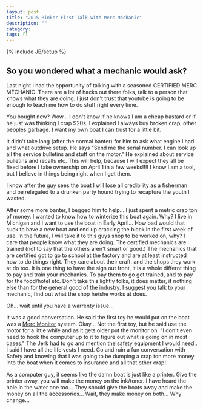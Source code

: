 ```yaml
---
layout: post
title: "2015 Rinker First Talk with Merc Mechanic"
description: ""
category: 
tags: []
---
```

{% include JB/setup %}  


## So you wondered what a mechanic would ask? ##

Last night I had the opportunity of talking with a seasoned CERTIFIED MERC MECHANIC.  There are a lot of hacks out there folks, talk to a person that knows what they are doing.  I just don't trust that youtube is going to be enough to teach me how to do stuff right every time.  

You bought new?  Wow...  I don't know if he knows I am a cheap bastard or if he just was thinking I crap $20s.  I explained I always buy broken crap, other peoples garbage.  I want my own boat I can trust for a little bit.  

It didn't take long (after the normal banter) for him to ask what engine I had and what outdrive setup.  He says "Send me the serial number. I can look up all the service bulletins and stuff on the motor."  He explained about service bulletins and recalls etc.  This will help, because I will expect they all be fixed before I take ownership on April 1 in a few weeks!!!!  I know I am a tool, but I believe in things being right when I get them.  

I know after the guy sees the boat I will lose all credibility as a fisherman and be relegated to a drunken party hound trying to recapture the youth I wasted.

After some more banter, I begged him to help... I just spent a metric crap ton of money. I wanted to know how to winterize this boat again.  Why?  I live in Michigan and I want to use the boat in Early April...  How bad would that suck to have a new boat and end up cracking the block in the first week of use.  In the future, I will take it to this guys shop to be worked on, why?  I care that people know what they are doing.  The certified mechanics are trained (not to say that the others aren't smart or good.)  The mechanics that are certified got to go to school at the factory and are at least instructed how to do things right.  They care about their craft, and the shops they work at do too.  It is one thing to have the sign out front, it is a whole differnt thing to pay and train your mechanics.  To pay them to go get trained, and to pay for the food/hotel etc.  Don't take this lightly folks, it does matter, if nothing else than for the general good of the industry.  I suggest you talk to your mechanic, find out what the shop he/she works at does.  

Oh... wait until you have a warrenty issue...  

It was a good conversation.  He said the first toy he would put on the boat was a 
[Merc Monitor](https://www.mercurymarine.com/en/us/gauges-and-controls/gauges-displays/mercmonitor/) system.  Okay...  Not the first toy, but he said use the motor for a little while and as it gets older put the monitor on.  "I don't even need to hook the computer up to it to figure out what is going on in most cases."  The Jerk had to go and mention the safety equipment I would need..   I said I have all the life vests I need.  Go and ruin a fun conversation with Safety and knowing that I was going to be dumping a crap ton more money into the boat when it comes to insurance and all that other crap!  

As a computer guy, it seems like the damn boat is just like a printer.  Give the printer away, you will make the money on the ink/toner.  I have heard the hole in the water one too...  They should give the boats away and make the money on all the accessories...   Wait, they make money on both...  Why change...